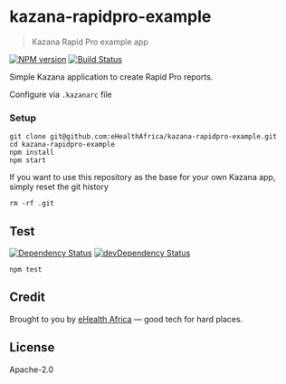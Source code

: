 # kazana-rapidpro-example

> Kazana Rapid Pro example app

[![NPM version](https://badge.fury.io/js/kazana-rapidpro-example.svg)](https://www.npmjs.com/package/kazana-rapidpro-example)
[![Build Status](https://travis-ci.org/eHealthAfrica/kazana-rapidpro-example.svg?branch=master)](https://travis-ci.org/eHealthAfrica/kazana-rapidpro-example)

Simple Kazana application to create Rapid Pro reports.

Configure via `.kazanarc` file

### Setup

```
git clone git@github.com:eHealthAfrica/kazana-rapidpro-example.git
cd kazana-rapidpro-example
npm install
npm start
```

If you want to use this repository as the base for your own Kazana app, simply reset the git history

```
rm -rf .git
```

## Test

[![Dependency Status](https://david-dm.org/eHealthAfrica/kazana-rapidpro-example.svg)](https://david-dm.org/eHealthAfrica/kazana-rapidpro-example)
[![devDependency Status](https://david-dm.org/eHealthAfrica/kazana-rapidpro-example/dev-status.svg)](https://david-dm.org/eHealthAfrica/kazana-rapidpro-example#info=devDependencies)

```
npm test
```

## Credit

Brought to you by [eHealth Africa](http://ehealthafrica.org/)
— good tech for hard places.

## License

Apache-2.0
